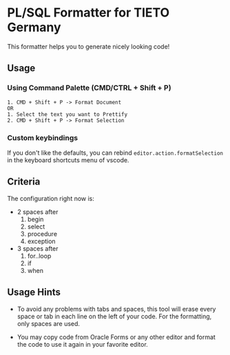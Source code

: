 # PL/SQL Formatter for TIETO Germany 

This formatter helps you to generate nicely looking code! 

## Usage

### Using Command Palette (CMD/CTRL + Shift + P)

```
1. CMD + Shift + P -> Format Document
OR
1. Select the text you want to Prettify
2. CMD + Shift + P -> Format Selection
```

### Custom keybindings

If you don't like the defaults, you can rebind `editor.action.formatSelection` in the keyboard shortcuts menu of vscode.

## Criteria

The configuration right now is: 

* 2 spaces after
    1. begin
    2. select 
    3. procedure
    4. exception
* 3 spaces after
    1. for..loop
    2. if
    3. when

## Usage Hints

* To avoid any problems with tabs and spaces, this tool will erase every space or tab in each line on the left of your code.
For the formatting, only spaces are used. 

* You may copy code from Oracle Forms or any other editor and format the code to use it again in your favorite editor. 
